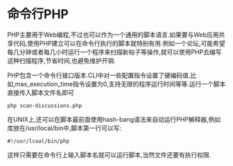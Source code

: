 # 命令行PHP
PHP主要用于Web编程,不过也可以作为一个通用的脚本语言.如果要与Web应用共享代码,使用PHP建立可以在命令行执行的脚本就特别有用.例如一个论坛,可能希望每几分钟或者每几小时运行一个程序来扫描新帖子等操作,就可以使用PHP去编写这种扫描程序,节省时间,也避免维护开销.

PHP包含一个命令行接口版本.CLI中对一些配置指令设置了硬编码值.比如,max_execution_time指令设置为0,支持无限的程序运行时间等等.运行一个脚本直接传入脚本文件名即可
```
php scan-discussions.php
```
在UNIX上,还可以在脚本最前面使用hash-bang语法来自动运行PHP解释器,例如库放在/usr/local/bin中,脚本第一行可以写:
```
#!/usr/lcoal/bin/php
```
这样只需要在命令行上输入脚本名就可以运行脚本,当然文件还要有执行权限.


